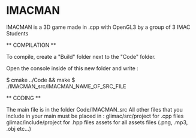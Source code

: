 # IMACMAN

IMACMAN is a 3D game made in .cpp with OpenGL3 by a group of 3 IMAC Students

** COMPILATION **

To compile, create a "Build" folder next to the "Code" folder.

Open the console inside of this new folder and write :

$ cmake ../Code && make
$ ./IMACMAN_src/IMACMAN_NAME_OF_SRC_FILE


** CODING **

The main file is in the folder Code/IMACMAN_src
All other files that you include in your main must be placed in :
glimac/src/project for .cpp files
glimac/include/project for .hpp files
assets for all assets files (.png, .mp3, .obj etc...)
